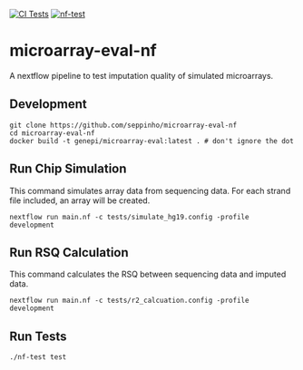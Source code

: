 [![CI Tests](https://github.com/genepi/microarray-eval-nf/actions/workflows/ci-tests.yml/badge.svg)](https://github.com/genepi/microarray-eval-nf/actions/workflows/ci-tests.yml)
[![nf-test](https://img.shields.io/badge/tested_with-nf--test-337ab7.svg)](https://github.com/askimed/nf-test)

# microarray-eval-nf

A nextflow pipeline to test imputation quality of simulated microarrays.

## Development
```
git clone https://github.com/seppinho/microarray-eval-nf
cd microarray-eval-nf
docker build -t genepi/microarray-eval:latest . # don't ignore the dot
```

## Run Chip Simulation
This command simulates array data from sequencing data. For each strand file included, an array will be created. 
```
nextflow run main.nf -c tests/simulate_hg19.config -profile development
```

## Run RSQ Calculation
This command calculates the RSQ between sequencing data and imputed data. 
```
nextflow run main.nf -c tests/r2_calcuation.config -profile development
```

## Run Tests
````
./nf-test test

